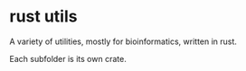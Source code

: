 # rust utils

A variety of utilities, mostly for bioinformatics, written in rust.

Each subfolder is its own crate.